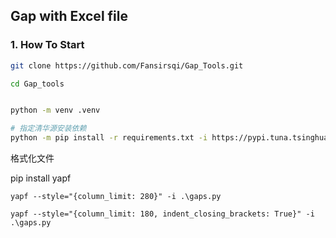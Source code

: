 ## Gap with Excel file

### 1. How To Start

```bash
git clone https://github.com/Fansirsqi/Gap_Tools.git

cd Gap_tools


python -m venv .venv

# 指定清华源安装依赖
python -m pip install -r requirements.txt -i https://pypi.tuna.tsinghua.edu.cn/simple

```

格式化文件

pip install yapf

`yapf --style="{column_limit: 280}" -i .\gaps.py`

`yapf --style="{column_limit: 180, indent_closing_brackets: True}" -i .\gaps.py`
